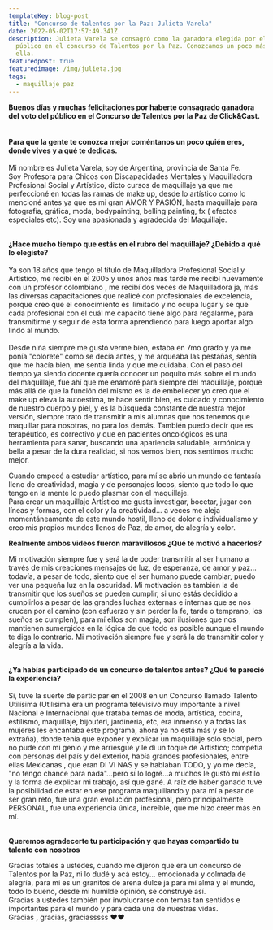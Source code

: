 ```yaml
---
templateKey: blog-post
title: "Concurso de talentos por la Paz: Julieta Varela"
date: 2022-05-02T17:57:49.341Z
description: Julieta Varela se consagró como la ganadora elegida por el voto del
  público en el concurso de Talentos por la Paz. Conozcamos un poco más sobre
  ella.
featuredpost: true
featuredimage: /img/julieta.jpg
tags:
  - maquillaje paz
---
```

**Buenos días y muchas felicitaciones por haberte consagrado ganadora del voto del público en el Concurso de Talentos por la Paz de Click&Cast.**\
\
\
**Para que la gente te conozca mejor coméntanos un poco quién eres, donde vives y a qué te dedicas.**\
\
Mi nombre es Julieta Varela, soy de Argentina, provincia de Santa Fe.\
Soy Profesora para Chicos con Discapacidades Mentales y Maquilladora Profesional Social y Artístico, dicto cursos de maquillaje ya que me perfeccioné en todas las ramas de make up, desde lo artístico como lo mencioné antes ya que es mi gran AMOR Y PASIÓN, hasta maquillaje para fotografía, gráfica, moda, bodypainting, belling painting, fx ( efectos especiales etc). Soy una apasionada y agradecida del Maquillaje.

\
**¿Hace mucho tiempo que estás en el rubro del maquillaje? ¿Debido a qué lo elegiste?**\
\
Ya son 18 años que tengo el título de Maquilladora Profesional Social y Artístico, me recibí en el 2005 y unos años más tarde me recibí nuevamente con un profesor colombiano , me recibí dos veces de Maquilladora ja, más las diversas capacitaciones que realicé con profesionales de excelencia, porque creo que el conocimiento es ilimitado y no ocupa lugar y se que cada profesional con el cuál me capacito tiene algo para regalarme, para transmitirme y seguir de esta forma aprendiendo para luego aportar algo lindo al mundo.\
\
Desde niña siempre me gustó verme bien, estaba en 7mo grado y ya me ponía "colorete" como se decía antes, y me arqueaba las pestañas, sentía que me hacía bien, me sentía linda y que me cuidaba. Con el paso del tiempo ya siendo docente quería conocer un poquito más sobre el mundo del maquillaje, fue ahí que me enamoré para siempre del maquillaje, porque más allá de que la función del mismo es la de embellecer yo creo que el make up eleva la autoestima, te hace sentir bien, es cuidado y conocimiento de nuestro cuerpo y piel, y es la búsqueda constante de nuestra mejor versión, siempre trato de transmitir a mis alumnas que nos tenemos que maquillar para nosotras, no para los demás. También puedo decir que es terapéutico, es correctivo y que en pacientes oncológicos es una herramienta para sanar, buscando una apariencia saludable, armónica y bella a pesar de la dura realidad, si nos vemos bien, nos sentimos mucho mejor.

Cuando empecé a estudiar artístico, para mí se abrió un mundo de fantasía lleno de creatividad, magia y de personajes locos, siento que todo lo que tengo en la mente lo puedo plasmar con el maquillaje.\
Para crear un maquillaje Artístico me gusta investigar, bocetar, jugar con líneas y formas, con el color y la creatividad... a veces me aleja momentáneamente de este mundo hostil, lleno de dolor e individualismo y creo mis propios mundos llenos de Paz, de amor, de alegría y color.

**Realmente ambos videos fueron maravillosos ¿Qué te motivó a hacerlos?**

Mi motivación siempre fue y será la de poder transmitir al ser humano a través de mis creaciones mensajes de luz, de esperanza, de amor y paz... todavía, a pesar de todo, siento que el ser humano puede cambiar, puedo ver una pequeña luz en la oscuridad. Mi motivación es también la de transmitir que los sueños se pueden cumplir, si uno estás decidido a cumplirlos a pesar de las grandes luchas externas e internas que se nos crucen por el camino (con esfuerzo y sin perder la fe, tarde o temprano, los sueños se cumplen), para mí ellos son magia, son ilusiones que nos mantienen sumergidos en la lógica de que todo es posible aunque el mundo te diga lo contrario. Mi motivación siempre fue y será la de transmitir color y alegría a la vida.

\
**¿Ya habías participado de un concurso de talentos antes? ¿Qué te pareció la experiencia?**\
\
Si, tuve la suerte de participar en el 2008 en un Concurso llamado Talento Utilísima (Utilísima era un programa televisivo muy importante a nivel Nacional e Internacional que trataba temas de moda, artística, cocina, estilismo, maquillaje, bijouterí, jardinería, etc, era inmenso y a todas las mujeres les encantaba este programa, ahora ya no está más y se lo extraña), donde tenía que exponer y explicar un maquillaje solo social, pero no pude con mi genio y me arriesgué y le di un toque de Artístico; competía con personas del país y del exterior, había grandes profesionales, entre ellas Mexicanas , que eran DI VI NAS y se hablaban TODO, y yo me decía, "no tengo chance para nada"...pero sí lo logré...a muchos le gustó mi estilo y la forma de explicar mi trabajo, así que gané. A raíz de haber ganado tuve la posibilidad de estar en ese programa maquillando y para mí a pesar de ser gran reto, fue una gran evolución profesional, pero principalmente PERSONAL, fue una experiencia única, increíble, que me hizo creer más en mí.

\
**Queremos agradecerte tu participación y que hayas compartido tu talento con nosotros**

Gracias totales a ustedes, cuando me dijeron que era un concurso de Talentos por la Paz, ni lo dudé y acá estoy... emocionada y colmada de alegría, para mí es un granitos de arena dulce ja para mi alma y el mundo, todo lo bueno, desde mi humilde opinión, se construye así.\
Gracias a ustedes también por involucrarse con temas tan sentidos e importantes para el mundo y para cada una de nuestras vidas.\
Gracias , gracias, graciasssss ❤❤